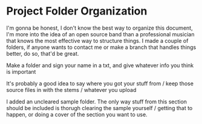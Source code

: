 
# Project Folder Organization

I'm gonna be honest, I don't know the best way to organize this document, I'm more into the idea of an open source band than a professional musician that knows the most effective way to structure things. I made a couple of folders, if anyone wants to contact me or make a branch that handles things better, do so, that'd be great.

Make a folder and sign your name in a txt, and give whatever info you think is important

It's probably a good idea to say where you got your stuff from / keep those source files in with the stems / whatever you upload

I added an uncleared sample folder. The only way stuff from this section should be included is thorugh clearing the sample yourself / getting that to happen, or doing a cover of the section you want to use.
